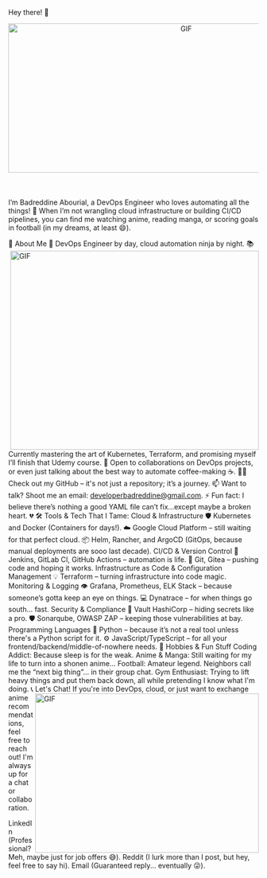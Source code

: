 Hey there! 👋
<div align="center"> <img height="300" width="700" alt="GIF" align="center" src="https://github.com/Xx-Ashutosh-xX/Xx-Ashutosh-xX/blob/master/assets/208593.gif"> </div> </br> </br> </br>
I’m Badreddine Abourial, a DevOps Engineer who loves automating all the things! 🚀 When I’m not wrangling cloud infrastructure or building CI/CD pipelines, you can find me watching anime, reading manga, or scoring goals in football (in my dreams, at least 😄).

🌟 About Me
<img height="400" width="500" alt="GIF" align="right" src="https://c.tenor.com/J-WqNV4NKXEAAAAM/anime-luffy.gif">
💼 DevOps Engineer by day, cloud automation ninja by night.
📚 Currently mastering the art of Kubernetes, Terraform, and promising myself I’ll finish that Udemy course.
🤝 Open to collaborations on DevOps projects, or even just talking about the best way to automate coffee-making ☕.
🧑‍💻 Check out my GitHub – it's not just a repository; it’s a journey.
📫 Want to talk? Shoot me an email: developerbadreddine@gmail.com.
⚡ Fun fact: I believe there’s nothing a good YAML file can’t fix...except maybe a broken heart. 💔
🛠️ Tools & Tech That I Tame:
Cloud & Infrastructure
🛡️ Kubernetes and Docker (Containers for days!).
☁️ Google Cloud Platform – still waiting for that perfect cloud.
📦 Helm, Rancher, and ArgoCD (GitOps, because manual deployments are sooo last decade).
CI/CD & Version Control
🚀 Jenkins, GitLab CI, GitHub Actions – automation is life.
🔧 Git, Gitea – pushing code and hoping it works.
Infrastructure as Code & Configuration Management
💡 Terraform – turning infrastructure into code magic.
Monitoring & Logging
👁️ Grafana, Prometheus, ELK Stack – because someone’s gotta keep an eye on things.
💻 Dynatrace – for when things go south... fast.
Security & Compliance
🔐 Vault HashiCorp – hiding secrets like a pro.
🛡️ Sonarqube, OWASP ZAP – keeping those vulnerabilities at bay.
Programming Languages
🐍 Python – because it’s not a real tool unless there's a Python script for it.
⚙️ JavaScript/TypeScript – for all your frontend/backend/middle-of-nowhere needs.
🎉 Hobbies & Fun Stuff
Coding Addict: Because sleep is for the weak.
Anime & Manga: Still waiting for my life to turn into a shonen anime...
Football: Amateur legend. Neighbors call me the “next big thing”... in their group chat.
Gym Enthusiast: Trying to lift heavy things and put them back down, all while pretending I know what I'm doing.
📞 Let's Chat!
<img height="320" width="450" align="right" alt="GIF" src="https://media2.giphy.com/media/LSFXlAmuWhf6KN49FG/200w.gif?cid=82a1493bfrtdiwwai0t22rhm0z1tf0kk6fv5v4c0f76c086t&rid=200w.gif&ct=g">
If you're into DevOps, cloud, or just want to exchange anime recommendations, feel free to reach out! I'm always up for a chat or collaboration.

LinkedIn (Professional? Meh, maybe just for job offers 😅).
Reddit (I lurk more than I post, but hey, feel free to say hi).
Email (Guaranteed reply... eventually 😜).
